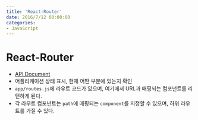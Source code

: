 ```yaml
---
title: 'React-Router'
date: 2016/7/12 00:00:00
categories:
- JavaScript
---
```


# React-Router
- [API Document](https://github.com/ReactTraining/react-router/blob/master/docs/API.md#indexroute)
- 어플리케이션 상태 표시, 현재 어떤 부분에 있는지 확인
- <code>app/routes.js</code>에 라우트 코드가 있으며, 여기에서 URL과 매핑되는 컴포넌트를 리턴하게 된다.
- 각 라우트 컴포넌트는 <code>path</code>에 매핑되는 <code>component</code>를 지정할 수 있으며, 하위 라우트를 가질 수 있다.
